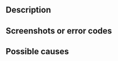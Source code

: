 ## Description
<!-- Description what the problem is and under what circumstances it occurs -->

## Screenshots or error codes
<!-- Remove this section if it is not applicable -->
<!-- If it is a problem visible in the interface, include screenshots -->
<!-- If there are errors logged, include these -->

## Possible causes
<!-- Remove this section if it is not applicable/unknown -->